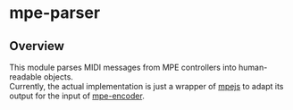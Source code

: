 # mpe-parser
## Overview
This module parses MIDI messages from MPE controllers into human-readable objects.  
Currently, the actual implementation is just a wrapper of [mpejs](https://github.com/WeAreROLI/mpejs) to adapt its output for the input of [mpe-encoder](https://github.com/szk2s/mpe-encoder).
